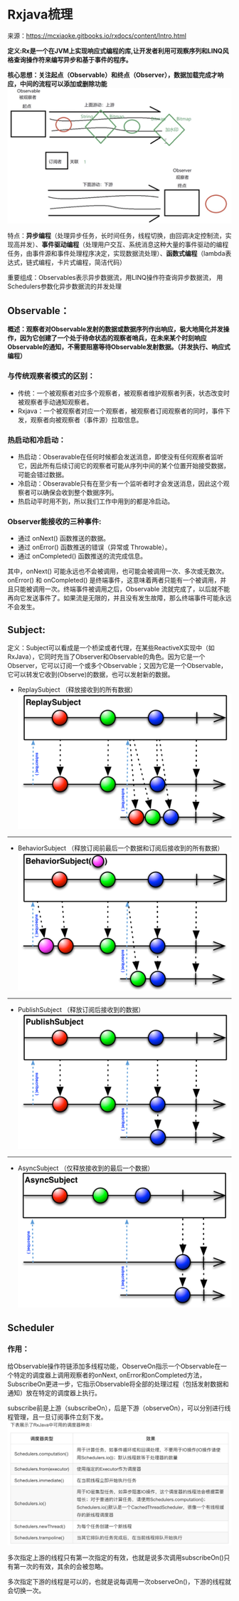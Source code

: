 # Rxjava梳理
来源：https://mcxiaoke.gitbooks.io/rxdocs/content/Intro.html

**定义:Rx是一个在JVM上实现响应式编程的库,让开发者利用可观察序列和LINQ风格查询操作符来编写异步和基于事件的程序。**

**核心思想：关注起点（Observable）和终点（Observer），数据加载完成才响应，中间的流程可以添加或删除功能**
![alt text](image.png)

特点：**异步编程**（处理异步任务，长时间任务，线程切换，由回调决定控制流，实现高并发）、**事件驱动编程**（处理用户交互、系统消息这种大量的事件驱动的编程任务，由事件源和事件处理程序决定，实现数据流处理）、**函数式编程**（lambda表达式，链式编程，卡片式编程，简洁代码）

重要组成：Observables表示异步数据流，用LINQ操作符查询异步数据流， 用Schedulers参数化异步数据流的并发处理

## Observable：
**概述：观察者对Observable发射的数据或数据序列作出响应，极大地简化并发操作，因为它创建了一个处于待命状态的观察者哨兵，在未来某个时刻响应Observable的通知，不需要阻塞等待Observable发射数据。（并发执行、响应式编程）**

### 与传统观察者模式的区别：
*   传统：一个被观察者对应多个观察者，被观察者维护观察者列表，状态改变时被观察者手动通知观察者。
*   Rxjava：一个被观察者对应一个观察者，被观察者订阅观察者的同时，事件下发，观察者向被观察者（事件源）拉取信息。

### 热启动和冷启动：
*   热启动：Obseravable在任何时候都会发送消息，即使没有任何观察者监听它，因此所有后续订阅它的观察者可能从序列中间的某个位置开始接受数据，可能会错过数据。
*   冷启动：Obseravable只有在至少有一个监听者时才会发送消息，因此这个观察者可以确保会收到整个数据序列。
*   热启动平时用不到，所以我们工作中用到的都是冷启动。

### Observer能接收的三种事件:
* 通过 onNext() 函数推送的数据。
* 通过 onError() 函数推送的错误（异常或 Throwable）。
* 通过 onCompleted() 函数推送的流完成信息。

其中，onNext() 可能永远也不会被调用，也可能会被调用一次、多次或无数次。onError() 和 onCompleted() 是终端事件，这意味着两者只能有一个被调用，并且只能被调用一次。终端事件被调用之后，Observable 流就完成了，以后就不能再向它发送事件了。如果流是无限的，并且没有发生故障，那么终端事件可能永远不会发生。

## Subject:
定义：Subject可以看成是一个桥梁或者代理，在某些ReactiveX实现中（如RxJava），它同时充当了Observer和Observable的角色。因为它是一个Observer，它可以订阅一个或多个Observable；又因为它是一个Observable，它可以转发它收到(Observe)的数据，也可以发射新的数据。

* ReplaySubject （释放接收到的所有数据）
![alt text](image-1.png)
---
* BehaviorSubject （释放订阅前最后一个数据和订阅后接收到的所有数据）
![alt text](image-2.png)
---
* PublishSubject （释放订阅后接收到的数据）
![alt text](image-3.png)
---
* AsyncSubject （仅释放接收到的最后一个数据）
![alt text](image-4.png)


## Scheduler
### 作用：
给Observable操作符链添加多线程功能，ObserveOn指示一个Observable在一个特定的调度器上调用观察者的onNext, onError和onCompleted方法，SubscribeOn更进一步，它指示Observable将全部的处理过程（包括发射数据和通知）放在特定的调度器上执行。

subscribe前是上游（subscribeOn），后是下游（observeOn），可以分别进行线程管理，且一旦订阅事件立刻下发。
![alt text](<屏幕快照 2024-08-08 的 15.23.51 下午.png>)

多次指定上游的线程只有第一次指定的有效，也就是说多次调用subscribeOn()只有第一次的有效，其余的会被忽略。

多次指定下游的线程是可以的，也就是说每调用一次observeOn()，下游的线程就会切换一次。
